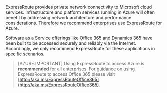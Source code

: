 ExpressRoute provides private network connectivity to Microsoft cloud services. Infrastructure and platform services running in Azure will often benefit by addressing network architecture and performance considerations.  Therefore we recommend enterprises use ExpressRoute for Azure.

Software as a Service offerings like Office 365 and Dynamics 365 have been built to be accessed securely and reliably via the Internet.  Accordingly, we only recommend ExpressRoute for these applications in specific scenarios.

> [AZURE.IMPORTANT]
> Using ExpressRoute to access Azure is **recommended** for all enterprises. For guidance on using ExpressRoute to access Office 365 please visit [http://aka.ms/ExpressRouteOffice365](http://aka.ms/ExpressRouteOffice365).